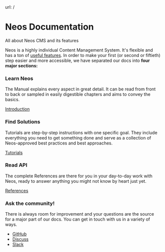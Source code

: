 url: /
# Neos Docu­men­tation

All about Neos CMS and its features

  
Neos is a highly individual Content Management System. It's flexible and has a ton of [useful features](https://www.neos.io/features/feature-list.html). In order to make your first (or second or fiftieth) step easier and more accessible, we have separated our docs into **four major sections:**

### Learn Neos

The Manual explains every aspect in great detail. It can be read from front to back or sampled in easily digestible chapters and aims to convey the basics.

[Introduction](/guide/getting-started/introduction)

### Find Solutions

Tutorials are step-by-step instructions with one specific goal. They include everything you need to get something done and serve as a collection of Neos-approved best practices and best approaches.

[Tutorials](/tutorials)

### Read API

The complete References are there for you in your day-to-day work with Neos, ready to answer anything you might not know by heart just yet.

[References](/api/references)

### Ask the community!

There is always room for improvement and your questions are the source for a major part of our docs. You can get in touch with us in a variety of ways.

*   [GitHub](https://github.com/neos)
*   [Discuss](https://discuss.neos.io/)
*   [Slack](https://neos-project.slack.com)
